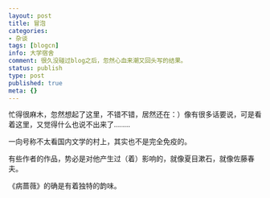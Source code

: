 ```yaml
---
layout: post
title: 冒泡
categories:
- 杂谈
tags: [blogcn]
info: 大学宿舍
comment: 很久没碰过blog之后，忽然心血来潮又回头写的结果。
status: publish
type: post
published: true
meta: {}
---
```

忙得很麻木，忽然想起了这里，不错不错，居然还在：）像有很多话要说，可是看着这里，又觉得什么也说不出来了........

一向号称不太看国内文学的村上，其实也不是完全免疫的。

有些作者的作品，势必是对他产生过（着）影响的，就像夏目漱石，就像佐藤春夫。

《病蔷薇》的确是有着独特的韵味。
